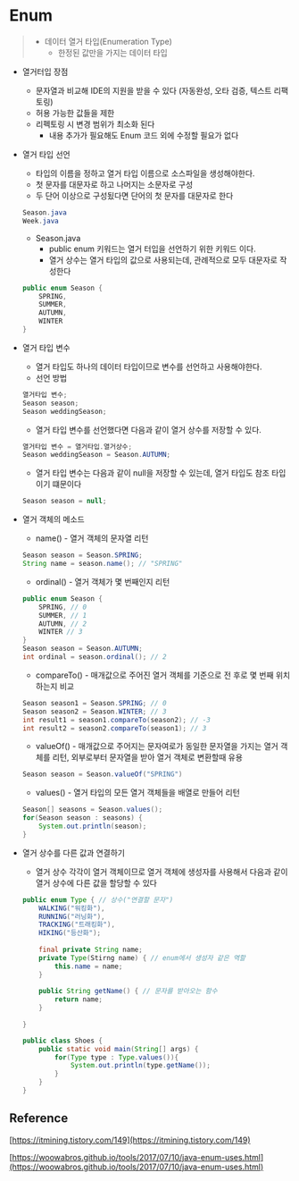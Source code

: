 # Enum

> * 데이터 열거 타입(Enumeration Type)
>   * 한정된 값만을 가지는 데이터 타입

* 열거터입 장점
  * 문자열과 비교해 IDE의 지원을 받을 수 있다 (자동완성, 오타 검증, 텍스트 리팩토링)
  * 허용 가능한 값들을 제한
  * 리펙토링 시 변경 범위가 최소화 된다
    * 내용 추가가 필요해도  Enum 코드 외에 수정할 필요가 없다

* 열거 타입 선언

  * 타입의 이름을 정하고 열거 타입 이름으로 소스파일을 생성해야한다.
  * 첫 문자를 대문자로 하고 나머지는 소문자로 구성
  * 두 단어 이상으로 구성됬다면 단어의 첫 문자를 대문자로 한다

  ```java
  Season.java
  Week.java
  ```

  * Season.java
    * public enum 키워드는 열거 터입을 선언하기 위한 키워드 이다.
    * 열거 상수는 열거 타입의 값으로 사용되는데, 관례적으로 모두 대문자로 작성한다

  ```java
  public enum Season { 
      SPRING, 
      SUMMER, 
      AUTUMN, 
      WINTER 
  }
  ```

* 열거 타입 변수

  * 열거 타입도 하나의 데이터 타입이므로 변수를 선언하고 사용해야한다.
  * 선언 방법

  ```java
  열거타입 변수; 
  Season season; 
  Season weddingSeason;
  ```

  * 열거 타입 변수를 선언했다면 다음과 같이 열거 상수를 저장할 수 있다.

  ```java
  열거타입 변수 = 열거타입.열거상수; 
  Season weddingSeason = Season.AUTUMN;
  ```

  * 열거 타입 변수는 다음과 같이 null을 저장할 수 있는데, 열거 타입도 참조 타입이기 떄문이다

  ```java
  Season season = null;
  ```

* 열거 객체의 메소드

  * name() - 열거 객체의 문자열 리턴

  ```java
  Season season = Season.SPRING; 
  String name = season.name(); // "SPRING"
  ```

  * ordinal() - 열거 객체가 몇 번째인지 리턴

  ```java
  public enum Season { 
      SPRING, // 0 
      SUMMER, // 1 
      AUTUMN, // 2 
      WINTER // 3 
  } 
  Season season = Season.AUTUMN; 
  int ordinal = season.ordinal(); // 2
  ```

  * compareTo() - 매개값으로 주어진 열거 객체를 기준으로 전 후로 몇 번째 위치하는지 비교

  ```java
  Season season1 = Season.SPRING; // 0 
  Season season2 = Season.WINTER; // 3
  int result1 = season1.compareTo(season2); // -3 
  int result2 = season2.compareTo(season1); // 3
  ```

  * valueOf() - 매개값으로 주어지는 문자여로가 동일한 문자열을 가지는 열거 객체를 리턴, 외부로부터 문자열을 받아 열거 객체로 변환할때 유용

  ```java
  Season season = Season.valueOf("SPRING")
  ```

  * values() - 열거 타입의 모든 열거 객체들을 배열로 만들어 리턴

  ```java
  Season[] seasons = Season.values(); 
  for(Season season : seasons) { 
      System.out.println(season); 
  }
  ```

* 열거 상수를 다른 값과 연결하기

  * 열거 상수 각각이 열거 객체이므로 열거 객체에 생성자를 사용해서 다음과 같이 열거 상수에 다른 값을 할당할 수 있다

  ```java
  public enum Type { // 상수("연결할 문자") 
      WALKING("워킹화"), 
      RUNNING("러닝화"), 
      TRACKING("트래킹화"), 
      HIKING("등산화"); 
      
      final private String name; 
      private Type(Stirng name) { // enum에서 생성자 같은 역할 
          this.name = name; 
      }
      
      public String getName() { // 문자를 받아오는 함수 
          return name; 
      } 
      
  } 
  
  public class Shoes { 
      public static void main(String[] args) { 
          for(Type type : Type.values()){ 
              System.out.println(type.getName()); 
          } 
      } 
  }
  ```

  

## Reference

[https://itmining.tistory.com/149](https://itmining.tistory.com/149)

[https://woowabros.github.io/tools/2017/07/10/java-enum-uses.html](https://woowabros.github.io/tools/2017/07/10/java-enum-uses.html)